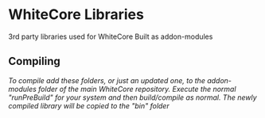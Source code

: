 # WhiteCore Libraries

3rd party libraries used for WhiteCore
Built as addon-modules

## Compiling
*To compile add these folders, or just an updated one, to the addon-modules folder of the main WhiteCore repository.
 Execute the normal "runPreBuild" for your system and then build/compile as normal.
 The newly compiled library will be copied to the "bin" folder*

